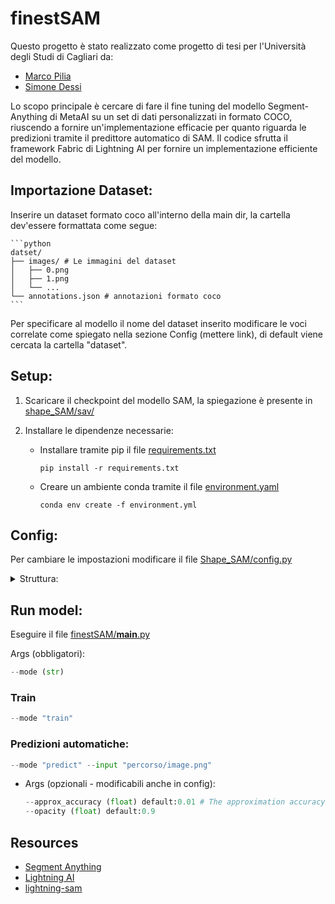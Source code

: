# finestSAM

Questo progetto è stato realizzato come progetto di tesi per l'Università degli Studi di Cagliari da:

* [Marco Pilia](https://github.com/Marchisceddu)
* [Simone Dessi](https://github.com/Druimo)

Lo scopo principale è cercare di fare il fine tuning del modello Segment-Anything di MetaAI su un set di dati personalizzati in formato COCO, riuscendo a fornire un'implementazione efficacie per quanto riguarda le predizioni tramite il predittore automatico di SAM.
Il codice sfrutta il framework Fabric di Lightning AI per fornire un implementazione efficiente del modello.

## Importazione Dataset:

Inserire un dataset formato coco all'interno della main dir, la cartella dev'essere formattata come segue:

    ```python
    datset/
    ├── images/ # Le immagini del dataset
    │   ├── 0.png
    │   ├── 1.png
    │   └── ...
    └── annotations.json # annotazioni formato coco
    ```

 Per specificare al modello il nome del dataset inserito modificare le voci correlate come spiegato nella sezione Config (mettere link), di default viene cercata la cartella "dataset".

## Setup:

1. Scaricare il checkpoint del modello SAM, la spiegazione è presente in [shape_SAM/sav/](https://github.com/Marchisceddu/Progetto_Urbismap/blob/main/shape_SAM/sav/)

2. Installare le dipendenze necessarie:

    * Installare tramite pip il file [requirements.txt](https://github.com/Marchisceddu/Progetto_Urbismap/requirements.txt)

          pip install -r requirements.txt

    * Creare un ambiente conda tramite il file [environment.yaml](https://github.com/Marchisceddu/Progetto_Urbismap/environment.yaml)

          conda env create -f environment.yml

## Config:

Per cambiare le impostazioni modificare il file [Shape_SAM/config.py](https://github.com/Marchisceddu/Progetto_Urbismap/blob/main/hape_SAM/config.py)

<details>

<summary> Struttura: </summary>
<br>

Generali:
```python
"device": str = "auto" or "gpu" or "cpu", # Hardware su cui eseguire il modello (non è supportata mps, se si usa un mac m1 impostare su cpu)
"num_devices": int # Numero di dispositivi da utilizzare
            or (list str) # definire queli GPU utilizzare
            or str = "auto",
"num_nodes": int, # Numero di nodi GPU per l'addestramento distribuito
"seed_device": int / None per random,
"sav_dir": str, # Cartella di output per i salvataggi
"out_dir": str, # Cartella di output per le predizioni

"model": {
    "type": str = "vit_h" or "vit_l" or "vit_b",
    "checkpoint": str, # Nome checkpoint, formato -> nome.pth
},
```

Train:
```python
"seed_dataloader": int / None per random,
"batch_size": int, # Grandezza batch delle immagini
"num_workers": int, # Quanti sottoprocessi utilizzare per il caricamento dei dati (0 -> i dati verranno caricati nel processo principale)

"num_epochs": int, # Numero di epoche di train
"eval_interval": int, # Intervallo di validazione
"eval_improvement": float (0-1), # Percentuale oltre il quale avviene il salvataggio
"prompts": {
    "use_boxes": bool, # Se True usa le boxe per il train
    "use_points": bool, # Se True usa i punti per il train
    "use_masks": bool, # Se True usa le annotazioni per il train
    "use_logits": bool, # Se True usa i logits dell'epoca precedente (se True viene ignorato use_masks)
},
"multimask_output": bool,

"opt": {
    "learning_rate": int,
    "weight_decay": int,
},

"sched": {
        "type": str = "ReduceLROnPlateau" or  "LambdaLR"
        "LambdaLR": {
            "decay_factor": int, # fattore di dacadimento del lr funziona tramite la formula -> 1 / (decay_factor ** (mul_factor+1))
            "steps": list int, # lista che indica ogni quante epoche deve decadere il lr (il primo step dev'essere maggiore di warmup_steps)
            "warmup_steps": int, # aumenta il lr fino ad arrivare a stabilizzarlo in questo numero d'epoche
        },
        "ReduceLROnPlateau": {
            "decay_factor": float (0-1), # fattore di dacadimento del lr funziona tramite la formula -> lr * factor -> 8e-4 * 0.1 = 8e-5
            "epoch_patience": int, # Pazienza per il decadimento del lr
            "threshold": float,
            "cooldown": int,
            "min_lr": int,
        },
    },

"losses": {
    "focal_ratio": float, # Peso di Focal loss sulla loss totale
    "dice_ratio": float, # Peso di Dice loss sulla loss totale
    "iou_ratio": float, # Peso di Space IoU loss sulla loss totale
    "focal_alpha": float, # Valore di alpha per la Focal loss
    "focal_gamma": int, # Valore di gamma per la Focal loss
},

"model_layer": {
    "freeze": {
        "image_encoder": bool, # Se True freez del livello
        "prompt_encoder": bool, # Se True freez del livello
        "mask_decoder": bool, # Se True freez del livello
    },
},

"dataset": {
    "auto_split": bool, # Se True verra usato il dataset presente in path ed effettuare uno split per la validation della dimensione di val_size 
    "seed": 42,
    "split_path": {
        "root_dir": str,
        "images_dir": str,
        "annotation_file": str,
        "sav": str, # Eliminare il sav vecchio ad ogni cambio di impostazione
        "val_size": float (0-1), # Percentuale grandezza validation dataset
    },
    "no_split_path": {
        "train": {
            "root_dir": str,
            "images_dir": str,
            "annotation_file": str,
            "sav": str, # Eliminare il sav vecchio ad ogni cambio di impostazione
        },
        "val": {
            "root_dir": str,
            "images_dir": str,
            "annotation_file": str,
            "sav": str, # Eliminare il sav vecchio ad ogni cambio di impostazione
        },
    },
    "positive_points": int, # Numero punti positivi passati con __getitem__
    "negative_points": int, # Numero punti negativi passati con __getitem__
    "use_center": True, # il primo punto positivo sarà sempre il centro di massa
    "snap_to_grid": True, # allinea il centro di massa alla griglia di predizione utilizzata dal presdittore automatico
}
```

Predizioni:
```python
"approx_accuracy": float, # The approximation accuracy of the polygons
"opacity": float, 
```

</details>

## Run model:

Eseguire il file [finestSAM/__main__.py](https://github.com/Marchisceddu/Progetto_Urbismap/blob/main/finestSAM/__main__.py)

Args (obbligatori):

```python
--mode (str)
```

### Train

```python
--mode "train"
```

### Predizioni automatiche:

```python
--mode "predict" --input "percorso/image.png"
```

* Args (opzionali - modificabili anche in config):

    ```python
    --approx_accuracy (float) default:0.01 # The approximation accuracy of the polygons
    --opacity (float) default:0.9 
    ```

## Resources

- [Segment Anything](https://github.com/facebookresearch/segment-anything)
- [Lightning AI](https://github.com/Lightning-AI/lightning)
- [lightning-sam](https://github.com/luca-medeiros/lightning-sam)